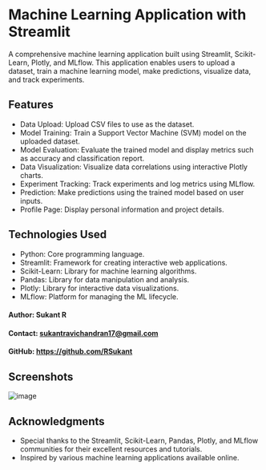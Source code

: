 # Machine Learning Application with Streamlit
A comprehensive machine learning application built using Streamlit, Scikit-Learn, Plotly, and MLflow. This application enables users to upload a dataset, train a machine learning model, make predictions, visualize data, and track experiments.

## Features
- Data Upload: Upload CSV files to use as the dataset.
- Model Training: Train a Support Vector Machine (SVM) model on the uploaded dataset.
- Model Evaluation: Evaluate the trained model and display metrics such as accuracy and classification report.
- Data Visualization: Visualize data correlations using interactive Plotly charts.
- Experiment Tracking: Track experiments and log metrics using MLflow.
- Prediction: Make predictions using the trained model based on user inputs.
- Profile Page: Display personal information and project details.

## Technologies Used
- Python: Core programming language.
- Streamlit: Framework for creating interactive web applications.
- Scikit-Learn: Library for machine learning algorithms.
- Pandas: Library for data manipulation and analysis.
- Plotly: Library for interactive data visualizations.
- MLflow: Platform for managing the ML lifecycle.

#### Author: Sukant R
#### Contact: sukantravichandran17@gmail.com
#### GitHub: https://github.com/RSukant

## Screenshots
![image](https://github.com/user-attachments/assets/f414c871-e84d-4783-a2b6-51fdf8193284)


## Acknowledgments
- Special thanks to the Streamlit, Scikit-Learn, Pandas, Plotly, and MLflow communities for their excellent resources and tutorials.
- Inspired by various machine learning applications available online.
